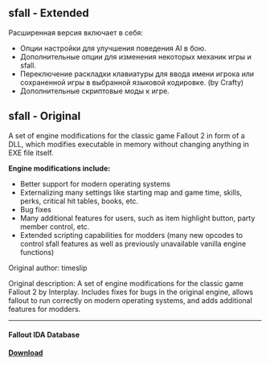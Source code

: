 ## sfall - Extended
Расширенная версия включает в себя:
- Опции настройки для улучшения поведения AI в бою.
- Дополнительные опции для изменения некоторых механик игры и sfall.
- Переключение раскладки клавиатуры для ввода имени игрока или сохраненной игры в выбранной языковой кодировке. (by Crafty)
- Дополнительные скриптовые моды к игре.

## sfall - Original
A set of engine modifications for the classic game Fallout 2 in form of a DLL, which modifies executable in memory without changing anything in EXE file itself.

**Engine modifications include:**
- Better support for modern operating systems
- Externalizing many settings like starting map and game time, skills, perks, critical hit tables, books, etc.
- Bug fixes
- Many additional features for users, such as item highlight button, party member control, etc.
- Extended scripting capabilities for modders (many new opcodes to control sfall features as well as previously unavailable vanilla engine functions)

Original author: timeslip

Original description: A set of engine modifications for the classic game Fallout 2 by Interplay. Includes fixes for bugs in the original engine, allows fallout to run correctly on modern operating systems, and adds additional features for modders.

---
#### Fallout IDA Database
**[Download](https://yadi.sk/d/EQl-WmCk4f3Y6w "Download from yandex disc")**